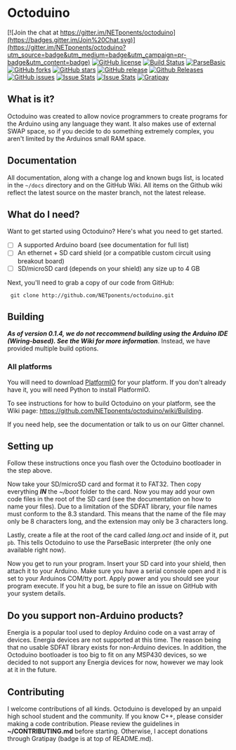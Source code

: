 # Octoduino

[![Join the chat at https://gitter.im/NETponents/octoduino](https://badges.gitter.im/Join%20Chat.svg)](https://gitter.im/NETponents/octoduino?utm_source=badge&utm_medium=badge&utm_campaign=pr-badge&utm_content=badge)
[![GitHub license](https://img.shields.io/github/license/NETponents/octoduino.svg)](https://github.com/NETponents/octoduino)
[![Build Status](https://travis-ci.org/NETponents/octoduino.svg?branch=master)](https://travis-ci.org/NETponents/octoduino)
[![ParseBasic](https://img.shields.io/badge/ParseBasic-v0.1.1-blue.svg)](https://github.com/NETponents/ParseBasic)
[![GitHub forks](https://img.shields.io/github/forks/NETponents/octoduino.svg)](https://github.com/NETponents/octoduino)
[![GitHub stars](https://img.shields.io/github/stars/NETponents/octoduino.svg)](https://github.com/NETponents/octoduino)
[![GitHub release](https://img.shields.io/github/release/NETponents/octoduino.svg)](https://github.com/NETponents/octoduino)
[![Github Releases](https://img.shields.io/github/downloads/NETponents/octoduino/latest/total.svg)](https://github.com/NETponents/octoduino/releases)
[![GitHub issues](https://img.shields.io/github/issues/NETponents/octoduino.svg)](https://github.com/NETponents/octoduino)
[![Issue Stats](http://issuestats.com/github/NETponents/octoduino/badge/pr?style=flat)](http://issuestats.com/github/NETponents/octoduino)
[![Issue Stats](http://issuestats.com/github/NETponents/octoduino/badge/issue?style=flat)](http://issuestats.com/github/NETponents/octoduino)
[![Gratipay](https://img.shields.io/gratipay/ARMmaster17.svg)](http://gratipay.com/~ARMmaster17)

## What is it?
Octoduino was created to allow novice programmers to create programs for the Arduino using any language they want. It also makes use of external SWAP space, so if you decide to do something extremely complex, you aren't limited by the Arduinos small RAM space.

## Documentation
All documentation, along with a change log and known bugs list, is located in the `~/docs` directory and on the GitHub Wiki. All items on the Github wiki reflect the latest source on the master branch, not the latest release.

## What do I need?
Want to get started using Octoduino? Here's what you need to get started.
- [ ] A supported Arduino board (see documentation for full list)
- [ ] An ethernet + SD card shield (or a compatible custom circuit using breakout board)
- [ ] SD/microSD card (depends on your shield) any size up to 4 GB

Next, you'll need to grab a copy of our code from GitHub:

     git clone http://github.com/NETponents/octoduino.git
 
## Building

***As of version 0.1.4, we do not reccommend building using the Arduino IDE (Wiring-based). See the Wiki for more information***. Instead, we have provided multiple build options.

### All platforms
You will need to download [PlatformIO](http://github.com/platformio/platformio) for your platform. If you don't already have it, you will need Python to install PlatformIO.

To see instructions for how to build Octoduino on your platform, see the Wiki page: https://github.com/NETponents/octoduino/wiki/Building.

If you need help, see the documentation or talk to us on our Gitter channel.

## Setting up

Follow these instructions once you flash over the Octoduino bootloader in the step above.

Now take your SD/microSD card and format it to FAT32. Then copy everything ***IN*** the *~/boot* folder to the card. Now you may add your own code files in the root of the SD card (see the documentation on how to name your files). Due to a limitation of the SDFAT library, your file names must conform to the 8.3 standard. This means that the name of the file may only be 8 characters long, and the extension may only be 3 characters long.

Lastly, create a file at the root of the card called *lang.oct* and inside of it, put `pb`. This tells Octoduino to use the ParseBasic interpreter (the only one available right now).

Now you get to run your program. Insert your SD card into your shield, then attach it to your Arduino. Make sure you have a serial console open and it is set to your Arduinos COM/tty port. Apply power and you should see your program execute. If you hit a bug, be sure to file an issue on GitHub with your system details.

## Do you support non-Arduino products?
Energia is a popular tool used to deploy Arduino code on a vast array of devices. Energia devices are not supported at this time. The reason being that no usable SDFAT library exists for non-Arduino devices. In addition, the Octoduino bootloader is too big to fit on any MSP430 devices, so we decided to not support any Energia devices for now, however we may look at it in the future.

## Contributing
I welcome contributions of all kinds. Octoduino is developed by an unpaid high school student and the community. If you know C++, please consider making a code contribution. Please review the guidelines in **~/CONTRIBUTING.md** before starting. Otherwise, I accept donations through Gratipay (badge is at top of README.md).
